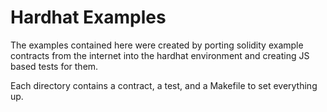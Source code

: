# Hardhat Examples

The examples contained here were created by porting solidity example contracts from
the internet into the hardhat environment and creating JS based tests for them.

Each directory contains a contract, a test, and a Makefile to set everything up.
